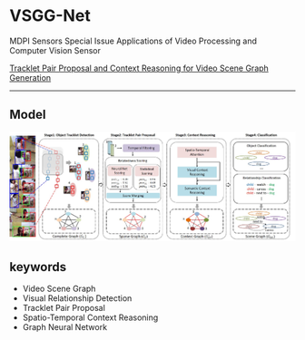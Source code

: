 # VSGG-Net

MDPI Sensors Special Issue Applications of Video Processing and Computer Vision Sensor

[Tracklet Pair Proposal and Context Reasoning for Video Scene Graph Generation](https://www.mdpi.com/1424-8220/21/9/3164)

- - -

## Model
![VSGG-Net](image/model.jpg)

## keywords
- Video Scene Graph
- Visual Relationship Detection
- Tracklet Pair Proposal
- Spatio-Temporal Context Reasoning
- Graph Neural Network

